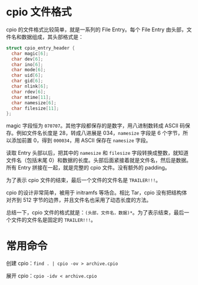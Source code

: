 # cpio 文件格式

cpio 的文件格式比较简单，就是一系列的 File Entry。每个 File Entry 由头部，文件名和数据组成，其头部格式是：

```c
struct cpio_entry_header {
  char magic[6];
  char dev[6];
  char ino[6];
  char mode[6];
  char uid[6];
  char gid[6];
  char nlink[6];
  char rdev[6];
  char mtime[11];
  char namesize[6];
  char filesize[11];
};
```

magic 字段恒为 `070707`。其他字段都保存的是数字，用八进制数转成 ASCII 码保存。例如文件名长度是 28，转成八进展是 034，`namesize` 字段是 6 个字节，所以添加前置 0，得到 `000034`，用 ASCII 保存在 `namesize` 字段。

读取 Entry 头部以后，把其中的 `namesize` 和 `filesize` 字段转换成整数，就知道文件名（包括末尾 0）和数据的长度。头部后面紧接着就是文件名，然后是数据。所有 Entry 拼接在一起，就是完整的 cpio 文件。没有额外的 padding。

为了表示 cpio 文件的结束，最后一个文件的文件名是 `TRAILER!!!`。

cpio 的设计非常简单，被用于 initramfs 等场合。相比 Tar，cpio 没有把结构体对齐到 512 字节的边界，并且文件名也采用了动态长度的方法。

总结一下，cpio 文件的格式就是：`(头部，文件名，数据)*`。为了表示结束，最后一个文件的文件名是固定的 `TRAILER!!!`。

# 常用命令

创建 cpio：`find . | cpio -ov > archive.cpio`

展开 cpio：`cpio -idv < archive.cpio`

